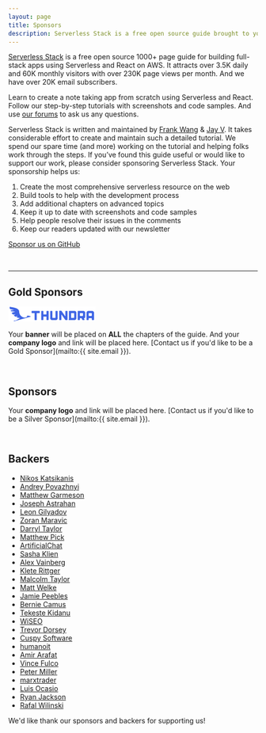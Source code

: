 ```yaml
---
layout: page
title: Sponsors
description: Serverless Stack is a free open source guide brought to you by Frank Wang (@fanjiewang) and Jay V (@jayair) from Anomaly Innovations. Show your support by sponsoring Serverless Stack.
---
```


[Serverless Stack](https://serverless-stack.com) is a free open source 1000+ page guide for building full-stack apps using Serverless and React on AWS. It attracts over 3.5K daily and 60K monthly visitors with over 230K page views per month. And we have over 20K email subscribers.

Learn to create a note taking app from scratch using Serverless and React. Follow our step-by-step tutorials with screenshots and code samples. And use [our forums](https://discourse.serverless-stack.com) to ask us any questions.

Serverless Stack is written and maintained by [Frank Wang](https://github.com/fwang) & [Jay V](https://github.com/jayair). It takes considerable effort to create and maintain such a detailed tutorial. We spend our spare time (and more) working on the tutorial and helping folks work through the steps. If you’ve found this guide useful or would like to support our work, please consider sponsoring Serverless Stack. Your sponsorship helps us:

1. Create the most comprehensive serverless resource on the web
2. Build tools to help with the development process
3. Add additional chapters on advanced topics
4. Keep it up to date with screenshots and code samples
5. Help people resolve their issues in the comments
6. Keep our readers updated with our newsletter

<a class="button support" target="_blank" href="{{ site.github_sponsor_url }}">Sponsor us on GitHub</a>

<br />

---

## Gold Sponsors

<a target="_blank" href="https://www.thundra.io">
  <img height="30" alt="Thundra" src="/assets/sponsors/thundra.png" />
</a>

Your **banner** will be placed on **ALL** the chapters of the guide. And your **company logo** and link will be placed here. [Contact us if you'd like to be a Gold Sponsor](mailto:{{ site.email }}).

<br />

## Sponsors

Your **company logo** and link will be placed here. [Contact us if you'd like to be a Silver Sponsor](mailto:{{ site.email }}).

<br />

## Backers

- [Nikos Katsikanis](http://quantumjs.com/)
- [Andrey Povazhnyi](https://www.tradingview.com)
- [Matthew Garmeson](https://www.patreon.com/user/creators?u=8250522)
- [Joseph Astrahan](https://poolservice123.com)
- [Leon Gilyadov](https://www.linkedin.com/in/leongilyadov/)
- [Zoran Maravic](https://www.patreon.com/user/creators?u=10942419)
- [Darryl Taylor](http://www.reversetelephonedirectoryinfo.com/)
- [Matthew Pick](https://www.patreon.com/user?u=12157649)
- [ArtificialChat](https://twitter.com/artificialchat)
- [Sasha Klien](https://sashafklein.com)
- [Alex Vainberg](https://www.youtube.com/arooly)
- [Klete Rittger](https://www.patreon.com/user/creators?u=14067972)
- [Malcolm Taylor](https://www.patreon.com/user/creators?u=17550173)
- [Matt Welke](https://mattwelke.com)
- [Jamie Peebles](https://www.patreon.com/user/creators?u=19140426)
- [Bernie Camus](https://www.lernard.com)
- [Tekeste Kidanu](https://cleanmock.com)
- [WiSEO](https://www.whatisseo.com)
- [Trevor Dorsey](https://www.foyyay.com/)
- [Cuspy Software](https://cuspy.io)
- [humanoit](https://github.com/humanoit)
- [Amir Arafat](https://github.com/amir5000)
- [Vince Fulco](https://github.com/weisisheng)
- [Peter Miller](https://github.com/phm200)
- [marxtrader](https://www.chrisranni.com)
- [Luis Ocasio](https://github.com/LuisOcasio)
- [Ryan Jackson](https://github.com/ryanauj)
- [Rafal Wilinski](https://dynobase.dev/)


We'd like thank our sponsors and backers for supporting us!
